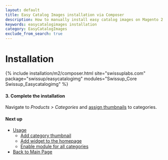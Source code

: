 ```yaml
---
layout: default
title: Easy Catalog Images installation via Composer
description: How to manually install easy catalog images on Magento 2
keywords: easycatalogimages installation
category: EasyCatalogImages
exclude_from_search: true
---
```


# Installation

{% include installation/m2/composer.html site="swissuplabs.com" package="swissup/easycatalogimg" modules="Swissup_Core Swissup_Easycatalogimg" %}

#### 3. Complete the installation

Navigate to _Products > Categories_ and
[assign thumbnails](../../usage/#add-category-thumbnail) to categories.

#### Next up

 -  [Usage](../../usage/)
    - [Add category thumbnail](../../usage/#add-category-thumbnail)
    - [Add widget to the homepage](../../usage/#add-widget-to-the-homepage)
    - [Enable module for all categories](../../usage/#enable-module-for-all-categories)
 -  [Back to Main Page](../../)

[automated_image_assignment]: ../../configuration/#automated-image-assignment-section
